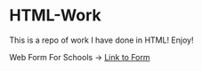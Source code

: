 # HTML-Work

This is a repo of work I have done in HTML! Enjoy!

Web Form For Schools -> <a href="Form.html">Link to Form</a> 

